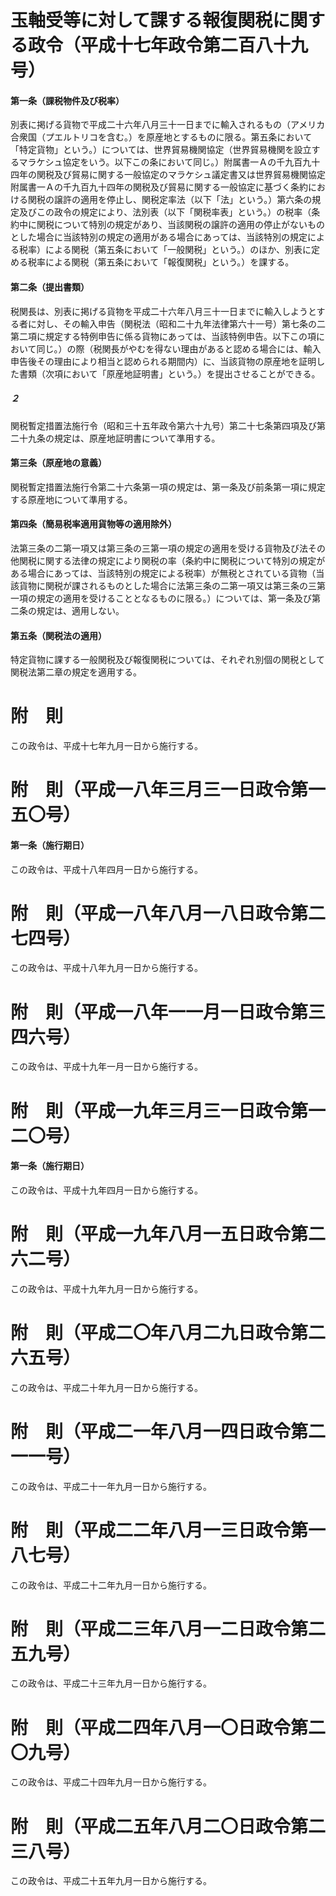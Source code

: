 # 玉軸受等に対して課する報復関税に関する政令（平成十七年政令第二百八十九号）
#### 第一条（課税物件及び税率）
別表に掲げる貨物で平成二十六年八月三十一日までに輸入されるもの（アメリカ合衆国（プエルトリコを含む。）を原産地とするものに限る。第五条において「特定貨物」という。）については、世界貿易機関協定（世界貿易機関を設立するマラケシュ協定をいう。以下この条において同じ。）附属書一Ａの千九百九十四年の関税及び貿易に関する一般協定のマラケシュ議定書又は世界貿易機関協定附属書一Ａの千九百九十四年の関税及び貿易に関する一般協定に基づく条約における関税の譲許の適用を停止し、関税定率法（以下「法」という。）第六条の規定及びこの政令の規定により、法別表（以下「関税率表」という。）の税率（条約中に関税について特別の規定があり、当該関税の譲許の適用の停止がないものとした場合に当該特別の規定の適用がある場合にあっては、当該特別の規定による税率）による関税（第五条において「一般関税」という。）のほか、別表に定める税率による関税（第五条において「報復関税」という。）を課する。
#### 第二条（提出書類）
税関長は、別表に掲げる貨物を平成二十六年八月三十一日までに輸入しようとする者に対し、その輸入申告（関税法（昭和二十九年法律第六十一号）第七条の二第二項に規定する特例申告に係る貨物にあっては、当該特例申告。以下この項において同じ。）の際（税関長がやむを得ない理由があると認める場合には、輸入申告後その理由により相当と認められる期間内）に、当該貨物の原産地を証明した書類（次項において「原産地証明書」という。）を提出させることができる。
##### ２
関税暫定措置法施行令（昭和三十五年政令第六十九号）第二十七条第四項及び第二十九条の規定は、原産地証明書について準用する。
#### 第三条（原産地の意義）
関税暫定措置法施行令第二十六条第一項の規定は、第一条及び前条第一項に規定する原産地について準用する。
#### 第四条（簡易税率適用貨物等の適用除外）
法第三条の二第一項又は第三条の三第一項の規定の適用を受ける貨物及び法その他関税に関する法律の規定により関税の率（条約中に関税について特別の規定がある場合にあっては、当該特別の規定による税率）が無税とされている貨物（当該貨物に関税が課されるものとした場合に法第三条の二第一項又は第三条の三第一項の規定の適用を受けることとなるものに限る。）については、第一条及び第二条の規定は、適用しない。
#### 第五条（関税法の適用）
特定貨物に課する一般関税及び報復関税については、それぞれ別個の関税として関税法第二章の規定を適用する。
# 附　則
この政令は、平成十七年九月一日から施行する。
# 附　則（平成一八年三月三一日政令第一五〇号）
#### 第一条（施行期日）
この政令は、平成十八年四月一日から施行する。
# 附　則（平成一八年八月一八日政令第二七四号）
この政令は、平成十八年九月一日から施行する。
# 附　則（平成一八年一一月一日政令第三四六号）
この政令は、平成十九年一月一日から施行する。
# 附　則（平成一九年三月三一日政令第一二〇号）
#### 第一条（施行期日）
この政令は、平成十九年四月一日から施行する。
# 附　則（平成一九年八月一五日政令第二六二号）
この政令は、平成十九年九月一日から施行する。
# 附　則（平成二〇年八月二九日政令第二六五号）
この政令は、平成二十年九月一日から施行する。
# 附　則（平成二一年八月一四日政令第二一一号）
この政令は、平成二十一年九月一日から施行する。
# 附　則（平成二二年八月一三日政令第一八七号）
この政令は、平成二十二年九月一日から施行する。
# 附　則（平成二三年八月一二日政令第二五九号）
この政令は、平成二十三年九月一日から施行する。
# 附　則（平成二四年八月一〇日政令第二〇九号）
この政令は、平成二十四年九月一日から施行する。
# 附　則（平成二五年八月二〇日政令第二三八号）
この政令は、平成二十五年九月一日から施行する。
